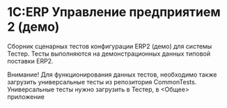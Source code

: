 # 1С:ERP Управление предприятием 2 (демо)
Сборник сценарных тестов конфигурации ERP2 (демо) для системы Тестер.
Тесты выполняются на демонстрационных данных типовой поставки ERP2.

Внимание! Для функционирования данных тестов, необходимо также загрузить универсальные тесты из репозитория CommonTests.
Универсальные тесты нужно загрузить в Тестер, в <Общее> приложение
